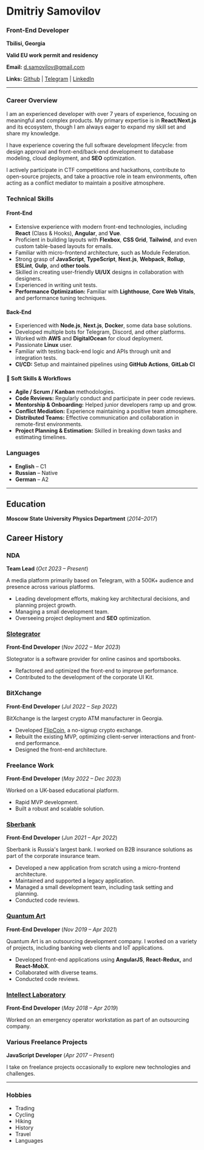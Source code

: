 # Dmitriy Samovilov

### Front-End Developer

**Tbilisi, Georgia**

**Valid EU work permit and residency**

**Email:** [d.samovilov@gmail.com](mailto:d.samovilov@gmail.com)

**Links:** [Github](https://github.com/PrBart) | [Telegram](https://t.me/DSamovilov) | [LinkedIn](https://www.linkedin.com/in/dmitriy-samovilov/)

------

### Career Overview

I am an experienced developer with over 7 years of experience, focusing on meaningful and complex products. My primary expertise is in **React**/**Next.js** and its ecosystem, though I am always eager to expand my skill set and share my knowledge.

I have experience covering the full software development lifecycle: from design approval and front-end/back-end development to database modeling, cloud deployment, and **SEO** optimization.

I actively participate in CTF competitions and hackathons, contribute to open-source projects, and take a proactive role in team environments, often acting as a conflict mediator to maintain a positive atmosphere.

### Technical Skills

#### Front-End

- Extensive experience with modern front-end technologies, including **React** (Class & Hooks), **Angular**, and **Vue**.
- Proficient in building layouts with **Flexbox**, **CSS Grid**, **Tailwind**, and even custom table-based layouts for emails.
- Familiar with micro-frontend architecture, such as Module Federation.
- Strong grasp of **JavaScript**, **TypeScript**, **Next.js**, **Webpack**, **Rollup**, **ESLint**, **Gulp**, and **other tools**.
- Skilled in creating user-friendly **UI/UX** designs in collaboration with designers.
- Experienced in writing unit tests.
- **Performance Optimization:** Familiar with **Lighthouse**, **Core Web Vitals**, and performance tuning techniques.

#### Back-End

- Experienced with **Node.js**, **Next.js**, **Docker**, some data base solutions.
- Developed multiple bots for Telegram, Discord, and other platforms.
- Worked with **AWS** and **DigitalOcean** for cloud deployment.
- Passionate **Linux** user.
- Familiar with testing back-end logic and APIs through unit and integration tests.
- **CI/CD:** Setup and maintained pipelines using **GitHub Actions**, **GitLab CI**

#### 🤝 **Soft Skills & Workflows**

- **Agile / Scrum / Kanban** methodologies.
- **Code Reviews:** Regularly conduct and participate in peer code reviews.
- **Mentorship & Onboarding:** Helped junior developers ramp up and grow.
- **Conflict Mediation:** Experience maintaining a positive team atmosphere.
- **Distributed Teams:** Effective communication and collaboration in remote-first environments.
- **Project Planning & Estimation:** Skilled in breaking down tasks and estimating timelines.

### Languages

- **English** – C1
- **Russian** – Native
- **German** – A2

------

## Education

**Moscow State University**
**Physics Department** (*2014–2017*)

## Career History

### NDA

**Team Lead** (*Oct 2023 – Present*)

A media platform primarily based on Telegram, with a 500K+ audience and presence across various platforms.

- Leading development efforts, making key architectural decisions, and planning project growth.
- Managing a small development team.
- Overseeing project deployment and **SEO** optimization.

### [Slotegrator](https://slotegrator.pro/)

**Front-End Developer** (*Nov 2022 – Mar 2023*)

Slotegrator is a software provider for online casinos and sportsbooks.

- Refactored and optimized the front-end to improve performance.
- Contributed to the development of the corporate UI Kit.

### BitXchange

**Front-End Developer** (*Jul 2022 – Sep 2022*)

BitXchange is the largest crypto ATM manufacturer in Georgia.

- Developed [FlipCoin](https://flipcoin.ninja), a no-signup crypto exchange.
- Rebuilt the existing MVP, optimizing client-server interactions and front-end performance.
- Designed the front-end architecture.

### Freelance Work

**Front-End Developer** (*May 2022 – Dec 2023*)

Worked on a UK-based educational platform.

- Rapid MVP development.
- Built a robust and scalable solution.

### [Sberbank](https://www.sberbank.ru/)

**Front-End Developer** (*Jun 2021 – Apr 2022*)

Sberbank is Russia's largest bank. I worked on B2B insurance solutions as part of the corporate insurance team.

- Developed a new application from scratch using a micro-frontend architecture.
- Maintained and supported a legacy application.
- Managed a small development team, including task setting and planning.
- Conducted code reviews.

### [Quantum Art](https://quantumart.ru)

**Front-End Developer** (*Nov 2019 – Apr 2021*)

Quantum Art is an outsourcing development company. I worked on a variety of projects, including banking web clients and IoT applications.

- Developed front-end applications using **AngularJS**, **React-Redux,** and **React-MobX**.
- Collaborated with diverse teams.
- Conducted code reviews.

### [Intellect Laboratory](https://intellaboratory.com/)

**Front-End Developer** (*May 2018 – Apr 2019*)

Worked on an emergency operator workstation as part of an outsourcing company.

### Various Freelance Projects

**JavaScript Developer** (*Apr 2017 – Present*)

I take on freelance projects occasionally to explore new technologies and challenges.

------

### Hobbies

- Trading
- Cycling
- Hiking
- History
- Travel
- Languages